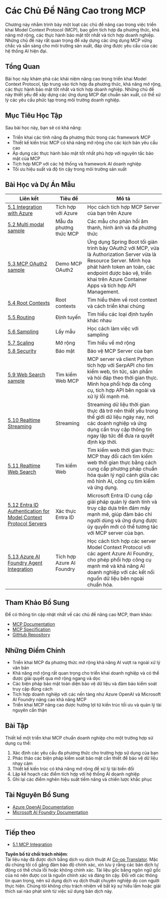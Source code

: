 <!--
CO_OP_TRANSLATOR_METADATA:
{
  "original_hash": "748c61250d4a326206b72b28f6154615",
  "translation_date": "2025-07-13T23:46:10+00:00",
  "source_file": "05-AdvancedTopics/README.md",
  "language_code": "vi"
}
-->
# Các Chủ Đề Nâng Cao trong MCP

Chương này nhằm trình bày một loạt các chủ đề nâng cao trong việc triển khai Model Context Protocol (MCP), bao gồm tích hợp đa phương thức, khả năng mở rộng, các thực hành bảo mật tốt nhất và tích hợp doanh nghiệp. Những chủ đề này rất quan trọng để xây dựng các ứng dụng MCP vững chắc và sẵn sàng cho môi trường sản xuất, đáp ứng được yêu cầu của các hệ thống AI hiện đại.

## Tổng Quan

Bài học này khám phá các khái niệm nâng cao trong triển khai Model Context Protocol, tập trung vào tích hợp đa phương thức, khả năng mở rộng, các thực hành bảo mật tốt nhất và tích hợp doanh nghiệp. Những chủ đề này thiết yếu để xây dựng các ứng dụng MCP đạt chuẩn sản xuất, có thể xử lý các yêu cầu phức tạp trong môi trường doanh nghiệp.

## Mục Tiêu Học Tập

Sau bài học này, bạn sẽ có khả năng:

- Triển khai các tính năng đa phương thức trong các framework MCP
- Thiết kế kiến trúc MCP có khả năng mở rộng cho các kịch bản yêu cầu cao
- Áp dụng các thực hành bảo mật tốt nhất phù hợp với nguyên tắc bảo mật của MCP
- Tích hợp MCP với các hệ thống và framework AI doanh nghiệp
- Tối ưu hiệu suất và độ tin cậy trong môi trường sản xuất

## Bài Học và Dự Án Mẫu

| Liên kết | Tiêu đề | Mô tả |
|------|-------|-------------|
| [5.1 Integration with Azure](./mcp-integration/README.md) | Tích hợp với Azure | Học cách tích hợp MCP Server của bạn trên Azure |
| [5.2 Multi modal sample](./mcp-multi-modality/README.md) | Mẫu đa phương thức MCP | Các mẫu cho phản hồi âm thanh, hình ảnh và đa phương thức |
| [5.3 MCP OAuth2 sample](../../../05-AdvancedTopics/mcp-oauth2-demo) | Demo MCP OAuth2 | Ứng dụng Spring Boot tối giản trình bày OAuth2 với MCP, vừa là Authorization Server vừa là Resource Server. Minh họa phát hành token an toàn, các endpoint được bảo vệ, triển khai trên Azure Container Apps và tích hợp API Management. |
| [5.4 Root Contexts](./mcp-root-contexts/README.md) | Root contexts | Tìm hiểu thêm về root context và cách triển khai chúng |
| [5.5 Routing](./mcp-routing/README.md) | Định tuyến | Tìm hiểu các loại định tuyến khác nhau |
| [5.6 Sampling](./mcp-sampling/README.md) | Lấy mẫu | Học cách làm việc với sampling |
| [5.7 Scaling](./mcp-scaling/README.md) | Mở rộng | Tìm hiểu về mở rộng |
| [5.8 Security](./mcp-security/README.md) | Bảo mật | Bảo vệ MCP Server của bạn |
| [5.9 Web Search sample](./web-search-mcp/README.md) | Tìm kiếm Web MCP | MCP server và client Python tích hợp với SerpAPI cho tìm kiếm web, tin tức, sản phẩm và hỏi đáp theo thời gian thực. Minh họa phối hợp đa công cụ, tích hợp API bên ngoài và xử lý lỗi mạnh mẽ. |
| [5.10 Realtime Streaming](./mcp-realtimestreaming/README.md) | Streaming | Streaming dữ liệu thời gian thực đã trở nên thiết yếu trong thế giới dữ liệu ngày nay, nơi các doanh nghiệp và ứng dụng cần truy cập thông tin ngay lập tức để đưa ra quyết định kịp thời. |
| [5.11 Realtime Web Search](./mcp-realtimesearch/README.md) | Tìm kiếm Web | Tìm kiếm web thời gian thực: MCP thay đổi cách tìm kiếm web thời gian thực bằng cách cung cấp phương pháp chuẩn hóa quản lý ngữ cảnh giữa các mô hình AI, công cụ tìm kiếm và ứng dụng. |
| [5.12  Entra ID Authentication for Model Context Protocol Servers](./mcp-security-entra/README.md) | Xác thực Entra ID | Microsoft Entra ID cung cấp giải pháp quản lý danh tính và truy cập dựa trên đám mây mạnh mẽ, giúp đảm bảo chỉ người dùng và ứng dụng được ủy quyền mới có thể tương tác với MCP server của bạn. |
| [5.13 Azure AI Foundry Agent Integration](./mcp-foundry-agent-integration/README.md) | Tích hợp Azure AI Foundry | Học cách tích hợp các server Model Context Protocol với các agent Azure AI Foundry, cho phép phối hợp công cụ mạnh mẽ và khả năng AI doanh nghiệp với các kết nối nguồn dữ liệu bên ngoài chuẩn hóa. |

## Tham Khảo Bổ Sung

Để có thông tin cập nhật nhất về các chủ đề nâng cao MCP, tham khảo:
- [MCP Documentation](https://modelcontextprotocol.io/)
- [MCP Specification](https://spec.modelcontextprotocol.io/)
- [GitHub Repository](https://github.com/modelcontextprotocol)

## Những Điểm Chính

- Triển khai MCP đa phương thức mở rộng khả năng AI vượt ra ngoài xử lý văn bản
- Khả năng mở rộng rất quan trọng cho triển khai doanh nghiệp và có thể được giải quyết qua mở rộng ngang và dọc
- Các biện pháp bảo mật toàn diện bảo vệ dữ liệu và đảm bảo kiểm soát truy cập đúng cách
- Tích hợp doanh nghiệp với các nền tảng như Azure OpenAI và Microsoft AI Foundry nâng cao khả năng MCP
- Triển khai MCP nâng cao được hưởng lợi từ kiến trúc tối ưu và quản lý tài nguyên cẩn thận

## Bài Tập

Thiết kế một triển khai MCP chuẩn doanh nghiệp cho một trường hợp sử dụng cụ thể:

1. Xác định các yêu cầu đa phương thức cho trường hợp sử dụng của bạn
2. Phác thảo các biện pháp kiểm soát bảo mật cần thiết để bảo vệ dữ liệu nhạy cảm
3. Thiết kế kiến trúc có khả năng mở rộng để xử lý tải biến đổi
4. Lập kế hoạch các điểm tích hợp với hệ thống AI doanh nghiệp
5. Ghi lại các điểm nghẽn hiệu suất tiềm năng và chiến lược khắc phục

## Tài Nguyên Bổ Sung

- [Azure OpenAI Documentation](https://learn.microsoft.com/en-us/azure/ai-services/openai/)
- [Microsoft AI Foundry Documentation](https://learn.microsoft.com/en-us/ai-services/)

---

## Tiếp theo

- [5.1 MCP Integration](./mcp-integration/README.md)

**Tuyên bố từ chối trách nhiệm**:  
Tài liệu này đã được dịch bằng dịch vụ dịch thuật AI [Co-op Translator](https://github.com/Azure/co-op-translator). Mặc dù chúng tôi cố gắng đảm bảo độ chính xác, xin lưu ý rằng các bản dịch tự động có thể chứa lỗi hoặc không chính xác. Tài liệu gốc bằng ngôn ngữ gốc của nó nên được coi là nguồn chính xác và đáng tin cậy. Đối với các thông tin quan trọng, nên sử dụng dịch vụ dịch thuật chuyên nghiệp do con người thực hiện. Chúng tôi không chịu trách nhiệm về bất kỳ sự hiểu lầm hoặc giải thích sai nào phát sinh từ việc sử dụng bản dịch này.